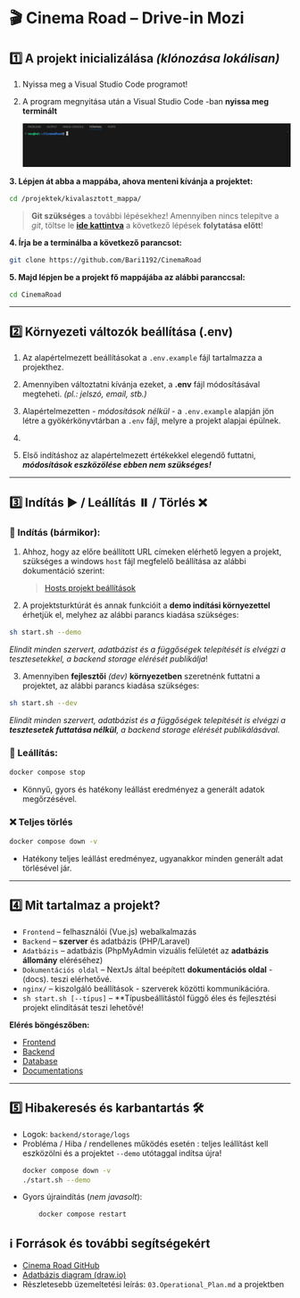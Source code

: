 # 🎬 Cinema Road – Drive-in Mozi 

## 1️⃣ A projekt inicializálása *(klónozása lokálisan)*

1. Nyissa meg a Visual Studio Code programot!
2. A program megnyitása után a Visual Studio Code -ban **nyissa meg terminált** 
   
   ![terminal](/resources/terminal.png)

**3. Lépjen át abba a mappába, ahova menteni kívánja a projektet:**
   ```bash
   cd /projektek/kivalasztott_mappa/
   ```
   > **Git szükséges** a további lépésekhez! Amennyiben nincs telepítve a *git*, töltse le **[ide kattintva](https://git-scm.com/downloads)** a következő lépések **folytatása előtt**!

**4. Írja be a terminálba a következő parancsot:**
   ```bash
   git clone https://github.com/Bari1192/CinemaRoad
   ```
**5. Majd lépjen be a projekt fő mappájába az alábbi paranccsal:**
   ```bash
   cd CinemaRoad
   ```
---

## 2️⃣ Környezeti változók beállítása (.env)

1. Az alapértelmezett beállításokat a `.env.example` fájl tartalmazza a projekthez.

2. Amennyiben változtatni kívánja ezeket, a **.env** fájl módosításával megteheti. *(pl.: jelszó, email, stb.)*

3. Alapértelmezetten *- módosítások nélkül -* a `.env.example` alapján jön létre a gyökérkönyvtárban a `.env` fájl, melyre a projekt alapjai épülnek.
4. 
5. Első indításhoz az alapértelmezett értékekkel elegendő futtatni, ***módosítások eszközölése ebben nem szükséges!***

---

## 3️⃣ Indítás ▶️ / Leállítás ⏸️ / Törlés ❌

### 🚦 Indítás (bármikor):

1. Ahhoz, hogy az előre beállított URL címeken elérhető legyen a projekt, szükséges a windows `host` fájl megfelelő beállítása az alábbi dokumentáció szerint:
   
   > [Hosts projekt beállítások](/Host_Setup.md)

2. A projektsturktúrát és annak funkcióit a **demo indítási környezettel** érhetjük el, melyhez az alábbi parancs kiadása szükséges:

```bash
sh start.sh --demo
```
*Elindít minden szervert, adatbázist és a függőségek telepítését is elvégzi a tesztesetekkel, a backend storage elérését publikálja*!

3. Amennyiben **fejlesztői** *(dev)* **környezetben** szeretnénk futtatni a projektet, az alábbi parancs kiadása szükséges:
  
```bash
sh start.sh --dev
```

*Elindít minden szervert, adatbázist és a függőségek telepítését is elvégzi a **tesztesetek futtatása nélkül**, a backend storage elérését publikálásával.*


### 🛑 Leállítás:
```bash
docker compose stop
```
- Könnyű, gyors és hatékony leállást eredményez a generált adatok megőrzésével.

### ❌ Teljes törlés 
```bash
docker compose down -v
```
- Hatékony teljes leállást eredményez, ugyanakkor minden generált adat törlésével jár.

---

## 4️⃣ Mit tartalmaz a projekt?

- `Frontend` – felhasználói (Vue.js) webalkalmazás
- `Backend` – **szerver** és adatbázis (PHP/Laravel)
- `Adatbázis` – adatbázis (PhpMyAdmin vizuális felületét az **adatbázis állomány** eléréséhez)
- `Dokumentációs oldal` – NextJs által beépített **dokumentációs oldal** - (docs). teszi elérhetővé.
- `nginx/` – kiszolgáló beállítások - szerverek közötti kommunikációra.
- `sh start.sh [--típus]` – **Típusbeállítástól függő éles és fejlesztési projekt elindítását teszi lehetővé!

**Elérés böngészőben:**  
- [Frontend](http://frontend.cinemaroad)
- [Backend](http://backend.cinemaroad)
- [Database](http://pma.cinemaroad)
- [Documentations](http://docs.cinemaroad)
---

## 5️⃣ Hibakeresés és karbantartás 🛠️

- Logok: `backend/storage/logs`
- Probléma / Hiba / rendellenes működés esetén : teljes leállítást kell eszközölni és a projektet `--demo` utótaggal indítsa újra!
   ```bash
   docker compose down -v
   ./start.sh --demo
   ```
- Gyors újraindítás (*nem javasolt*):
   ```bash
       docker compose restart
   ```

## ℹ️ Források és további segítségekért

- [Cinema Road GitHub](https://github.com/Bari1192/CinemaRoad)
- [Adatbázis diagram (draw.io)](https://tinyurl.com/CinemaRoadDraw)
- Részletesebb üzemeltetési leírás: `03.Operational_Plan.md` a projektben
